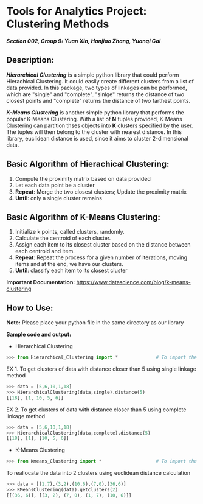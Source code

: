 # Tools for Analytics Project: Clustering Methods
***Section 002, Group 9: Yuan Xin, Hanjiao Zhang, Yuanqi Gai***

## Description:
***Hierarchical Clustering*** is a simple python library that could perform Hierachical Clustering. It could easily create different clusters from a list of data provided. In this package, two types of linkages can be performed, which are "single" and "complete". "sinlge" returns the distance of two closest points and "complete" returns the distance of two farthest points.

***K-Means Clustering*** is another simple python library that performs the popular K-Means Clustering. With a list of **N** tuples provided, K-Means Clustering can partition thses objects into **K** clusters specified by the user. The tuples will then belong to the cluster with nearest distance. In this library, euclidean distance is used, since it aims to cluster 2-dimensional data.

## Basic Algorithm of Hierachical Clustering:
1. Compute the proximity matrix based on data provided
2. Let each data point be a cluster
3. **Repeat**: Merge the two closest clusters; Update the proximity matrix
4. **Until**: only a single cluster remains

## Basic Algorithm of K-Means Clustering:
1. Initialize k points, called clusters, randomly.
2. Calculate the centroid of each cluster.
3. Assign each item to its closest cluster based on the distance between each centroid and item.
4. **Repeat**: Repeat the process for a given number of iterations, moving items and at the end, we have our clusters.
5. **Until**: classify each item to its closest cluster

**Important Documentation:**
https://www.datascience.com/blog/k-means-clustering

## How to Use:
**Note:** 
Please place your python file in the same directory as our library

**Sample code and output:**

* Hierarchical Clustering
```python
>>> from Hierarchical_Clustering import *              # To import the library
```
EX 1. To get clusters of data with distance closer than 5 using single linkage method
  
```python
>>> data = [5,6,10,1,18]
>>> HierarchicalClustering(data,single).distance(5)
[[18], [1, 10, 5, 6]]
```
EX 2. To get clusters of data with distance closer than 5 using complete linkage method
```python
>>> data = [5,6,10,1,18]
>>> HierarchicalClustering(data,complete).distance(5)
[[18], [1], [10, 5, 6]]
```
* K-Means Clustering
```python
>>> from Kmeans_Clustering import *                    # To import the library
```
To reallocate the data into 2 clusters using euclidean distance calculation
```python
>>> data = [(1,7),(3,2),(10,6),(7,0),(36,6)]
>>> KMeansClustering(data).getclusters(2)
[[(36, 6)], [(3, 2), (7, 0), (1, 7), (10, 6)]]
```

